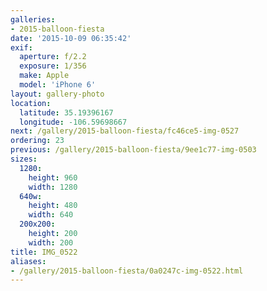 ```yaml
---
galleries:
- 2015-balloon-fiesta
date: '2015-10-09 06:35:42'
exif:
  aperture: f/2.2
  exposure: 1/356
  make: Apple
  model: 'iPhone 6'
layout: gallery-photo
location:
  latitude: 35.19396167
  longitude: -106.59698667
next: /gallery/2015-balloon-fiesta/fc46ce5-img-0527
ordering: 23
previous: /gallery/2015-balloon-fiesta/9ee1c77-img-0503
sizes:
  1280:
    height: 960
    width: 1280
  640w:
    height: 480
    width: 640
  200x200:
    height: 200
    width: 200
title: IMG_0522
aliases:
- /gallery/2015-balloon-fiesta/0a0247c-img-0522.html
---
```

